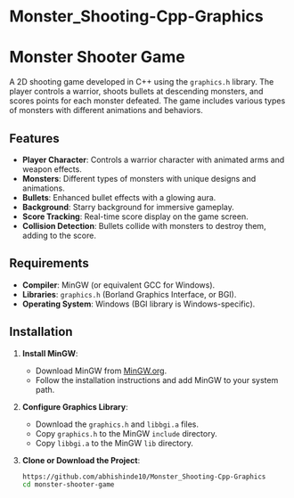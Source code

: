 # Monster_Shooting-Cpp-Graphics
# Monster Shooter Game

A 2D shooting game developed in C++ using the `graphics.h` library. The player controls a warrior, shoots bullets at descending monsters, and scores points for each monster defeated. The game includes various types of monsters with different animations and behaviors.

## Features
- **Player Character**: Controls a warrior character with animated arms and weapon effects.
- **Monsters**: Different types of monsters with unique designs and animations.
- **Bullets**: Enhanced bullet effects with a glowing aura.
- **Background**: Starry background for immersive gameplay.
- **Score Tracking**: Real-time score display on the game screen.
- **Collision Detection**: Bullets collide with monsters to destroy them, adding to the score.

## Requirements
- **Compiler**: MinGW (or equivalent GCC for Windows).
- **Libraries**: `graphics.h` (Borland Graphics Interface, or BGI).
- **Operating System**: Windows (BGI library is Windows-specific).

## Installation
1. **Install MinGW**:
   - Download MinGW from [MinGW.org](http://www.mingw.org/).
   - Follow the installation instructions and add MinGW to your system path.

2. **Configure Graphics Library**:
   - Download the `graphics.h` and `libbgi.a` files.
   - Copy `graphics.h` to the MinGW `include` directory.
   - Copy `libbgi.a` to the MinGW `lib` directory.

3. **Clone or Download the Project**:
   ```bash
   https://github.com/abhishinde10/Monster_Shooting-Cpp-Graphics
   cd monster-shooter-game
